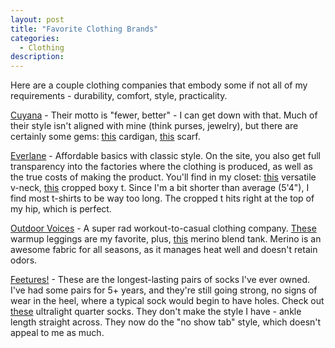 ```yaml
---
layout: post
title: "Favorite Clothing Brands"
categories:
  - Clothing
description:
---
```




Here are a couple clothing companies that embody some if not all of my requirements - durability, comfort, style, practicality.

[Cuyana](https://www.cuyana.com/) - Their motto is "fewer, better" - I can get down with that. Much of their style isn't aligned with mine (think purses, jewelry), but there are certainly some gems: [this](https://www.cuyana.com/open-cashmere-cardigan.html#oatmeal) cardigan, [this](https://www.cuyana.com/lightweight-cashmere-scarf.html#grey) scarf.

[Everlane](https://www.everlane.com/) - Affordable basics with classic style. On the site, you also get full transparency into the factories where the clothing is produced, as well as the true costs of making the product. You'll find in my closet: [this](https://www.everlane.com/products/womens-cotton-heather-v-neck-charcoal?collection=womens-tees) versatile v-neck, [this](https://www.everlane.com/products/womens-box-cut-tee-palebrown?collection=womens-tees) cropped boxy t. Since I'm a bit shorter than average (5'4"), I find most t-shirts to be way too long. The cropped t hits right at the top of my hip, which is perfect.

[Outdoor Voices](https://www.outdoorvoices.com/) - A super rad workout-to-casual clothing company. [These](https://www.outdoorvoices.com/products/warmup?variant=1185791396) warmup leggings are my favorite, plus, [this](https://www.outdoorvoices.com/products/merino-muscle-tank?variant=10866745029) merino blend tank. Merino is an awesome fabric for all seasons, as it manages heat well and doesn't retain odors.

[Feetures!](https://feeturesrunning.com/) - These are the longest-lasting pairs of socks I've ever owned. I've had some pairs for 5+ years, and they're still going strong, no signs of wear in the heel, where a typical sock would begin to have holes. Check out [these](https://feeturesrunning.com/product/high-performance-ultra-light-quarter) ultralight quarter socks. They don't make the style I have - ankle length straight across. They now do the "no show tab" style, which doesn't appeal to me as much.
